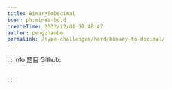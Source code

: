 ```yaml
---
title: BinaryToDecimal
icon: ph:minus-bold
createTime: 2022/12/01 07:48:47
author: pengzhanbo
permalink: /type-challenges/hard/binary-to-decimal/
---
```


::: info 题目
Github: []()

```ts

```

:::
